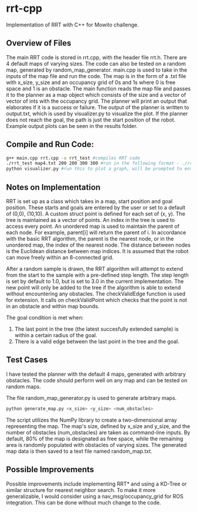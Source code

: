 # rrt-cpp
Implementation of RRT with C++ for Mowito challenge. 

## Overview of Files
The main RRT code is stored in rrt.cpp, with the header file rrt.h. 
There are 4 default maps of varying sizes. The code can also be tested on a random map, generated by random_map_generator. 
main.cpp is used to take in the inputs of the map file and run the code. The map is in the form of a .txt file with x_size, y_size and an occupancy grid of 0s and 1s where 0 is free space and 1 is an obstacle. The main function reads the map file and passes it to the planner as a map object which consists of the size and a vector of vector of ints with the occupancy grid. 
The planner will print an output that elaborates if it is a success or failure. The output of the planner is written to output.txt, which is used by visualizer.py to visualize the plot. If the planner does not reach the goal, the path is just the start position of the robot. 
Example output plots can be seen in the results folder.

## Compile and Run Code:
```bash
g++ main.cpp rrt.cpp -o rrt_test #compiles RRT code
./rrt_test map4.txt 200 200 300 300 #run in the following format - ./rrt_test map_name start_x start_y goal_x goal_y
python visualizer.py #run this to plot a graph, will be prompted to enter map filename. Enter the full name - eg. map4.txt
```

## Notes on Implementation
RRT is set up as a class which takes in a map, start position and goal position. These starts and goals are entered by the user or set to a default of (0,0), (10,10). 
A custom struct point is defined for each set of (x, y). The tree is maintained as a vector of points. An index in the tree is used to access every point. An unordered map is used to maintain the parent of each node. For example, parent[i] will return the parent of i. In accordance with the basic RRT algorithm, the parent is the nearest node, or in the unordered map, the index of the nearest node. The distance between nodes is the Euclidean distance between map indices. It is assumed that the robot can move freely within an 8-connected grid. 

After a random sample is drawn, the RRT algorithm will attempt to extend from the start to the sample with a pre-defined step length. The step length is set by default to 1.0, but is set to 3.0 in the current implementation. The new point will only be added to the tree if the algorithm is able to extend without encountering any obstacles. The checkValidEdge function is used for extension. It calls on checkValidPoint which checks that the point is not in an obstacle and within map bounds. 

The goal condition is met when: 
1. The last point in the tree (the latest succesfully extended sample) is within a certain radius of the goal.
2. There is a valid edge between the last point in the tree and the goal.
   
## Test Cases
I have tested the planner with the default 4 maps, generated with arbitrary obstacles. The code should perform well on any map and can be tested on random maps. 

The file random_map_generator.py is used to generate arbitrary maps. 
```bash
python generate_map.py <x_size> <y_size> <num_obstacles>
```
The script utilizes the NumPy library to create a two-dimensional array representing the map. The map's size, defined by x_size and y_size, and the number of obstacles (num_obstacles) are taken as command-line inputs. By default, 80% of the map is designated as free space, while the remaining area is randomly populated with obstacles of varying sizes. The generated map data is then saved to a text file named random_map.txt. 


## Possible Improvements
Possible improvements include implementing RRT* and using a KD-Tree or similar structure for nearest neighbor search. 
To make it more generalizable, I would consider using a nav_msg/occupancy_grid for ROS integration. This can be done without much change to the code. 
